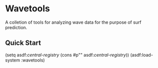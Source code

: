 # Wavetools

A colletion of tools for analyzing wave data for the purpose of surf prediction.

## Quick Start

(setq asdf:*central-registry* (cons #p"<path-to-wavetools>" asdf:*central-registry*))
(asdf:load-system :wavetools)
